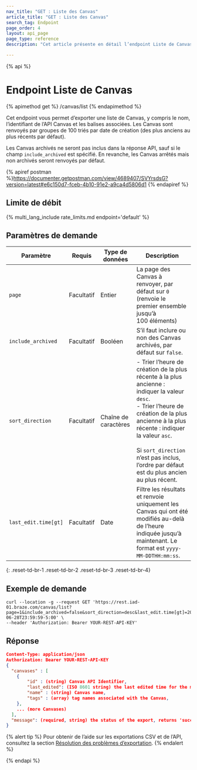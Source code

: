 ```yaml
---
nav_title: "GET : Liste des Canvas"
article_title: "GET : Liste des Canvas"
search_tag: Endpoint
page_order: 4
layout: api_page
page_type: reference
description: "Cet article présente en détail l’endpoint Liste de Canvas."

---
```

{% api %}
# Endpoint Liste de Canvas
{% apimethod get %}
/canvas/list
{% endapimethod %}

Cet endpoint vous permet d’exporter une liste de Canvas, y compris le nom, l’identifiant de l’API Canvas et les balises associées. Les Canvas sont renvoyés par groupes de 100 triés par date de création (des plus anciens au plus récents par défaut).

Les Canvas archivés ne seront pas inclus dans la réponse API, sauf si le champ `include_archived` est spécifié. En revanche, les Canvas arrêtés mais non archivés seront renvoyés par défaut.

{% apiref postman %}https://documenter.getpostman.com/view/4689407/SVYrsdsG?version=latest#e6c150d7-fceb-4b10-91e2-a9ca4d5806d1 {% endapiref %}

## Limite de débit

{% multi_lang_include rate_limits.md endpoint='default' %}

## Paramètres de demande

| Paramètre | Requis | Type de données | Description |
| --------- | -------- | --------- | ----------- |
| `page` | Facultatif | Entier   | La page des Canvas à renvoyer, par défaut sur `0` (renvoie le premier ensemble jusqu’à 100 éléments) |
| `include_archived` | Facultatif | Booléen | S’il faut inclure ou non des Canvas archivés, par défaut sur `false`. |
| `sort_direction` | Facultatif | Chaîne de caractères | - Trier l’heure de création de la plus récente à la plus ancienne : indiquer la valeur `desc`.<br> - Trier l’heure de création de la plus ancienne à la plus récente : indiquer la valeur `asc`. <br><br>Si `sort_direction` n’est pas inclus, l’ordre par défaut est du plus ancien au plus récent. |
| `last_edit.time[gt]` | Facultatif | Date | Filtre les résultats et renvoie uniquement les Canvas qui ont été modifiés au-delà de l’heure indiquée jusqu’à maintenant. Le format est `yyyy-MM-DDTHH:mm:ss`. |
{: .reset-td-br-1 .reset-td-br-2 .reset-td-br-3  .reset-td-br-4}

## Exemple de demande
```
curl --location -g --request GET 'https://rest.iad-01.braze.com/canvas/list?page=1&include_archived=false&sort_direction=desc&last_edit.time[gt]=2020-06-28T23:59:59-5:00' \
--header 'Authorization: Bearer YOUR-REST-API-KEY'
```

## Réponse

```json
Content-Type: application/json
Authorization: Bearer YOUR-REST-API-KEY
{
  "canvases" : [
  	{
  		"id" : (string) Canvas API Identifier,
  		"last_edited": (ISO 8601 string) the last edited time for the message,
  		"name" : (string) Canvas name,
  		"tags" : (array) tag names associated with the Canvas,
  	},
    ... (more Canvases)
  ],
  "message": (required, string) the status of the export, returns 'success' when completed without errors
}
```

{% alert tip %}
Pour obtenir de l’aide sur les exportations CSV et de l’API, consultez la section [Résolution des problèmes d’exportation]({{site.baseurl}}/user_guide/data_and_analytics/export_braze_data/export_troubleshooting/).
{% endalert %}

{% endapi %}
